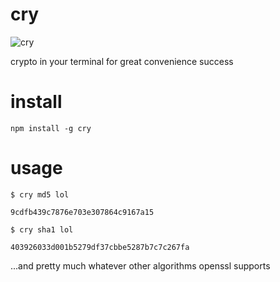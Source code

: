 # cry

![cry](http://i.imgur.com/E87CE.jpg)

crypto in your terminal for great convenience success

# install

    npm install -g cry

# usage

````
$ cry md5 lol

9cdfb439c7876e703e307864c9167a15

$ cry sha1 lol

403926033d001b5279df37cbbe5287b7c7c267fa
````

...and pretty much whatever other algorithms openssl supports

